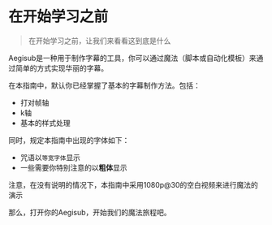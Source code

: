 # 在开始学习之前

> 在开始学习之前，让我们来看看这到底是什么

Aegisub是一种用于制作字幕的工具，你可以通过魔法（脚本或自动化模板）来通过简单的方式实现华丽的字幕。

在本指南中，默认你已经掌握了基本的字幕制作方法。包括：
  - 打对帧轴
  - k轴
  - 基本的样式处理

同时，规定本指南中出现的字体如下：
  - 咒语以`等宽字体`显示
  - 一些需要你特别注意的以**粗体**显示

注意，在没有说明的情况下，本指南中采用1080p@30的空白视频来进行魔法的演示

那么，打开你的Aegisub，开始我们的魔法旅程吧。
